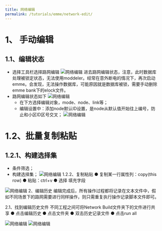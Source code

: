 ```yaml
---
title: 网络编辑
permalink: /tutorials/emme/network-edit/
---
```


# 1、 手动编辑
## 1.1、编辑状态

- 选择工具栏选择路网编辑
![网络编辑](/assets/images/emme/edit_status.png)
进去路网编辑状态，注意，此时数据库处理被锁定状态，无法使用moddeler。经常在意外断电的情况下，再次启动emme。会发现，无法操作数据库，可能原因就是数据库被锁，需要手动删除emme bank下的elock文件。
- 路网编辑状态如下
![网络编辑](/assets/images/emme/network_edit.png)
  - 在下方选择编辑对象，mode、node、link等；
  - 编辑设置中：添加node默认ID设置，是node从默认值开始往上编号，防止和小区ID区号交叉；
![网络编辑](/assets/images/emme/attribute.png)

# 1.2、批量复制粘贴
## 1.2.1、构建选择集
- 条件筛选；
- 构建选择集；
![网络编辑](/assets/images/emme/select.png)
1.2.2、复制粘贴
● 复制某一行属性列：copy(this row)
● 粘贴：ctrl+v
● 选择 填充字段

![网络编辑](/assets/images/emme/paste.png)
2、编辑历史
编辑完成后，所有操作过程都将记录在文本文件中，假如不同场景下的路网需要进行同样操作，则只需重复执行操作记录脚本文件即可。

2.1、找到编辑历史文件
不同工程之间可将Network Build文件夹下的文件进行共享
● 点击编辑历史
● 点击文件夹
● 双击历史记录文件
● 点击run all

![网络编辑](/assets/images/emme/history.png)
![网络编辑](/assets/images/emme/run.png)
